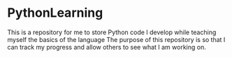 # PythonLearning
This is a repository for me to store Python code I develop while teaching myself the basics of the language
The purpose of this repository is so that I can track my progress and allow others to see what I am working on.
